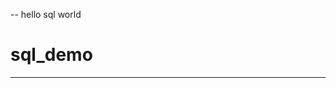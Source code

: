 <!--
 * @Author: your name
 * @Date: 2021-06-11 22:18:36
 * @LastEditTime: 2021-06-11 22:22:08
 * @LastEditors: Please set LastEditors
 * @Description: In User Settings Edit
 * @FilePath: \sql_tools\README.md
-->
-- hello sql world
# sql_demo
---